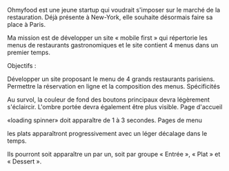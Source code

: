 Ohmyfood est une jeune startup qui voudrait s'imposer sur le marché de la restauration. Déjà présente à New-York, elle souhaite désormais faire sa place à Paris.

Ma mission est de développer un site « mobile first » qui répertorie les menus de restaurants gastronomiques et le site contient 4 menus dans un premier temps.

Objectifs :

Développer un site proposant le menu de 4 grands restaurants parisiens.
Permettre la réservation en ligne et la composition des menus.
Spécificités

Au survol, la couleur de fond des boutons principaux devra légèrement s'éclaircir.
L'ombre portée devra également être plus visible.
Page d'accueil

«loading spinner» doit apparaître de 1 à 3 secondes. Pages de menu

les plats apparaîtront progressivement avec un léger décalage dans le temps.

Ils pourront soit apparaître un par un, soit par groupe « Entrée », « Plat » et « Dessert ».

